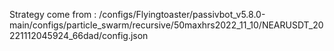 Strategy come from : /configs/Flyingtoaster/passivbot_v5.8.0-main/configs/particle_swarm/recursive/50maxhrs2022_11_10/NEARUSDT_20221112045924_66dad/config.json